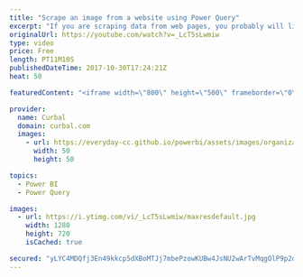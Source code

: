 ```yaml
---
title: "Scrape an image from a website using Power Query"
excerpt: "If you are scraping data from web pages, you probably will like to get the images available on the page too. In this video, I will show you how to easily scrape the images too.  Chapters: 00:00 Intro 02:10 Show the structure of the website and the use case 03:00 Find the html tag image 05:50 Scrape the"
originalUrl: https://youtube.com/watch?v=_LcT5sLwmiw
type: video
price: Free
length: PT11M10S
publishedDateTime: 2017-10-30T17:24:21Z
heat: 50

featuredContent: "<iframe width=\"800\" height=\"500\" frameborder=\"0\" src=\"https://www.youtube.com/embed/_LcT5sLwmiw\" allow=\"accelerometer; autoplay; encrypted-media; gyroscope; picture-in-picture\" allowfullscreen></iframe>"

provider:
  name: Curbal
  domain: curbal.com
  images:
    - url: https://everyday-cc.github.io/powerbi/assets/images/organizations/curbal.com-50x50.jpg
      width: 50
      height: 50

topics:
  - Power BI
  - Power Query

images:
  - url: https://i.ytimg.com/vi/_LcT5sLwmiw/maxresdefault.jpg
    width: 1280
    height: 720
    isCached: true

secured: "yLYC4MDQfj3En49kkcp5dXBoMTJj7mbePzowKUBw4JsNU2wArTvMqgOlP9p2dT7NFnqA9tDZ/Fsv+DqT8vJHxbnXgeG0VYQh0JCzlG3g43WTCM+md1j1G/exASwdlmApIpel8Pink7BMKWuSUBfiGl5OXL21e9L4U1hAzEkMmnkPKFkafgLAuVQfPookPSCogtaFDIgd++mZiJnV9OyaWEwlTE1I5k6ejBpSWjOW5xoRTvQ2CQFyhIsVHvw8mfIxI2OM34fZRyUXEsYtK1uqjhVKvo2b0y5yRZMlZErwuYnRgIqixxV0se+bdqNdTtCSjmjNiJeoFl5ecZzqdElKv9vQs8rGobkz66yE5vd98m8ARH3ekSN+A3x7kTnbyh9qNtxuTK2n6w9c1Z7OlglFRUVmHquL0XfTO6WUKIwskLs=;3bOkQhBtJ96VuIK3gv6olA=="
---
```


